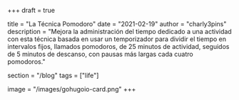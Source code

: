 +++
draft = true

title = "La Técnica Pomodoro"
date = "2021-02-19"
author = "charly3pins"
description = "Mejora la administración del tiempo dedicado a una actividad con esta técnica basada en usar un temporizador para dividir el tiempo en intervalos fijos, llamados pomodoros, de 25 minutos de actividad, seguidos de 5 minutos de descanso, con pausas más largas cada cuatro pomodoros."

section = "/blog"
tags = ["life"]

image = "/images/gohugoio-card.png"
+++